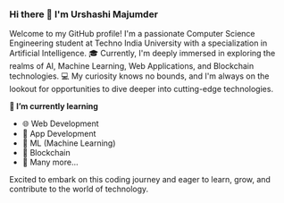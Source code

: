 ### Hi there 👋 I'm Urshashi Majumder
Welcome to my GitHub profile! I'm a passionate Computer Science Engineering student at Techno India University with a specialization in Artificial Intelligence. 🎓 Currently, I'm deeply immersed in exploring the realms of AI, Machine Learning, Web Applications, and Blockchain technologies. 💻 
My curiosity knows no bounds, and I'm always on the lookout for opportunities to dive deeper into cutting-edge technologies. 



**🌱 I’m currently learning**
* 🌐 Web Development
* 📱 App Development
* 🧠 ML (Machine Learning)
* 🔗 Blockchain
* 🌟 Many more...


Excited to embark on this coding journey and eager to learn, grow, and contribute to the world of technology.

<!--
**urshashi09/urshashi09** is a ✨ _special_ ✨ repository because its `README.md` (this file) appears on your GitHub profile.

Here are some ideas to get you started:

- 🔭 I’m currently working on ...
- 🌱 I’m currently learning ...
- 👯 I’m looking to collaborate on ...
- 🤔 I’m looking for help with ...
- 💬 Ask me about ...
- 📫 How to reach me: ...
- 😄 Pronouns: ...
- ⚡ Fun fact: ...
-->
